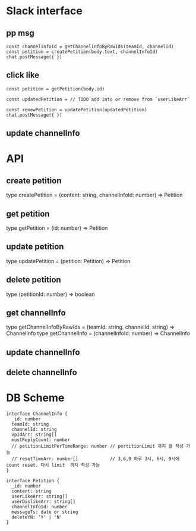 # Slack interface

## pp msg

```
const channelInfoId = getChannelInfoByRawIds(teamId, channelId)
const petition = createPetition(body.text, channelInfoId)
chat.postMessage({ })
```

## click like

```
const petition = getPetition(body.id)

const updatedPetition = // TODO add into or remove from `userLikeArr`

const renewPetition = updatePetition(updatedPetition)
chat.postMessage({ })
```

## update channelInfo









# API


## create petition
type createPetition = (content: string, channelInfoId: number) => Petition


## get petition
type getPetition = (id: number) => Petition

## update petition
type updatePetition = (petition: Petition) => Petition



## delete petition
type (petitionId: number) => boolean


## get channelInfo
type getChannelInfoByRawIds = (teamId: string, channelId: string) => ChannelInfo
type getChannelInfo = (channelInfoId: number) => ChannelInfo

## update channelInfo


## delete channelInfo



# DB Scheme

```
interface ChannelInfo {
  _id: number
  teamId: string
  channelId: string
  vpIdArr: string[]
  mustReplyCount: number
  // petitionLimitPerTimeRange: number // pertitionLimit 까지 글 작성 가능
  // resetTimeArr: number[]            // 3,6,9 하루 3시, 6시, 9시에 count reset. 다시 limit  까지 작성 가능
}

interface Petition {
  _id: number
  content: string
  userLikeArr: string[]
  userDislikeArr: string[]
  channelInfoId: number
  messageTs: date or string
  deleteYN: 'Y' | 'N'
}
```

